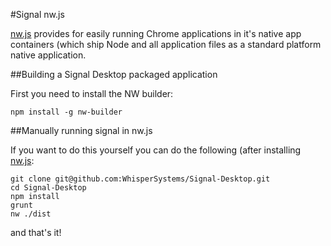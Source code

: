#Signal nw.js

[nw.js](http://nwjs.io/) provides for easily running Chrome applications
in it's native app containers (which ship Node and all application files
as a standard platform native application.

##Building a Signal Desktop packaged application

First you need to install the NW builder:

```
npm install -g nw-builder
```

##Manually running signal in nw.js

If you want to do this yourself you can do the following (after installing
[nw.js](http://nwjs.io/):

```
git clone git@github.com:WhisperSystems/Signal-Desktop.git
cd Signal-Desktop
npm install
grunt
nw ./dist
```

and that's it!
